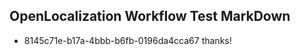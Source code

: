 ## OpenLocalization Workflow Test MarkDown
* 8145c71e-b17a-4bbb-b6fb-0196da4cca67 thanks!

<!--HONumber=Aug16_HO3-->


